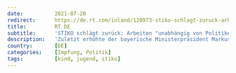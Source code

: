 ```yaml
---
date:          2021-07-20
redirect:      https://de.rt.com/inland/120973-stiko-schlagt-zuruck-arbeiten-unabhangig/
title:         RT DE
subtitle:      'STIKO schlägt zurück: Arbeiten "unabhängig von Politiker-Meinungen und der Pharmaindustrie"'
description:   'Zuletzt erhöhte der bayerische Ministerpräsident Markus Söder den Druck auf die STIKO. Zudem handele es sich bei der EMA um die tatsächlichen "Profis". Die STIKO kontert den wachsenden Druck aus den Reihen der Politik und verweist dabei auch auf die eigene Unabhängigkeit.'
country:       [DE]
categories:    [Impfung, Politik]
tags:          [kind, jugend, stiko]
---
```

